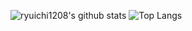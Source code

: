 ![ryuichi1208's github stats](https://github-readme-stats.vercel.app/api?username=ryuichi1208&show_icons=true&count_private=true&line_height=40)
![Top Langs](https://github-readme-stats.vercel.app/api/top-langs/?username=ryuichi1208&hide=html)
